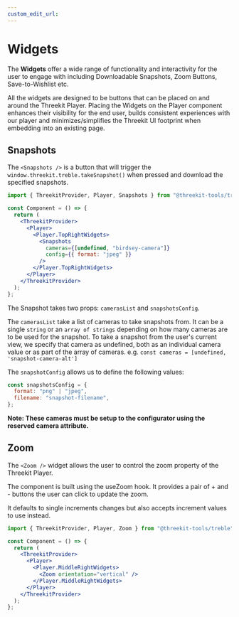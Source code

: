 ```yaml
---
custom_edit_url:
---
```


# Widgets

The **Widgets** offer a wide range of functionality and interactivity for the user to engage with including Downloadable Snapshots, Zoom Buttons, Save-to-Wishlist etc.

All the widgets are designed to be buttons that can be placed on and around the Threekit Player. Placing the Widgets on the Player component enhances their visibility for the end user, builds consistent experiences with our player and minimizes/simplifies the Threekit UI footprint when embedding into an existing page.

## Snapshots

The `<Snapshots />` is a button that will trigger the `window.threekit.treble.takeSnapshot()` when pressed and download the specified snapshots.

```jsx
import { ThreekitProvider, Player, Snapshots } from "@threekit-tools/treble";

const Component = () => {
  return (
    <ThreekitProvider>
      <Player>
        <Player.TopRightWidgets>
          <Snapshots
            cameras={[undefined, "birdsey-camera"]}
            config={{ format: "jpeg" }}
          />
        </Player.TopRightWidgets>
      </Player>
    </ThreekitProvider>
  );
};
```

The Snapshot takes two props: `camerasList` and `snapshotsConfig`.

The `camerasList` take a list of cameras to take snapshots from. It can be a single `string` or an `array of strings` depending on how many cameras are to be used for the snapshot. To take a snapshot from the user's current view, we specify that camera as undefined, both as an individual camera value or as part of the array of cameras. e.g. `const cameras = [undefined, 'snapshot-camera-alt']`

The `snapshotConfig` allows us to define the following values:

```js
const snapshotsConfig = {
  format: "png" | "jpeg",
  filename: "snapshot-filename",
};
```

**Note: These cameras must be setup to the configurator using the reserved camera attribute.**

## Zoom

The `<Zoom />` widget allows the user to control the zoom property of the Threekit Player.

The component is built using the useZoom hook. It provides a pair of + and - buttons the user can click to update the zoom.

It defaults to single increments changes but also accepts increment values to use instead.

```jsx
import { ThreekitProvider, Player, Zoom } from "@threekit-tools/treble";

const Component = () => {
  return (
    <ThreekitProvider>
      <Player>
        <Player.MiddleRightWidgets>
          <Zoom orientation="vertical" />
        </Player.MiddleRightWidgets>
      </Player>
    </ThreekitProvider>
  );
};
```
